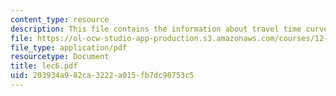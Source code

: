 ```yaml
---
content_type: resource
description: This file contains the information about travel time curves.
file: https://ol-ocw-studio-app-production.s3.amazonaws.com/courses/12-510-introduction-to-seismology-spring-2010/203934a982ca3222a015fb7dc98753c5_lec6.pdf
file_type: application/pdf
resourcetype: Document
title: lec6.pdf
uid: 203934a9-82ca-3222-a015-fb7dc98753c5
---
```


